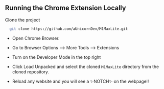 ## Running the Chrome Extension Locally

Clone the project

```bash
  git clone https://github.com/aUnicornDev/M1MaxLite.git
```

- Open Chrome Browser.

- Go to Browser Options --> More Tools --> Extensions

- Turn on the Developer Mode in the top right

- Click Load Unpacked and select the cloned ```M1MaxLite``` directory from the cloned repository.

- Reload any website and you will see a ✨NOTCH✨ on the webpage!!